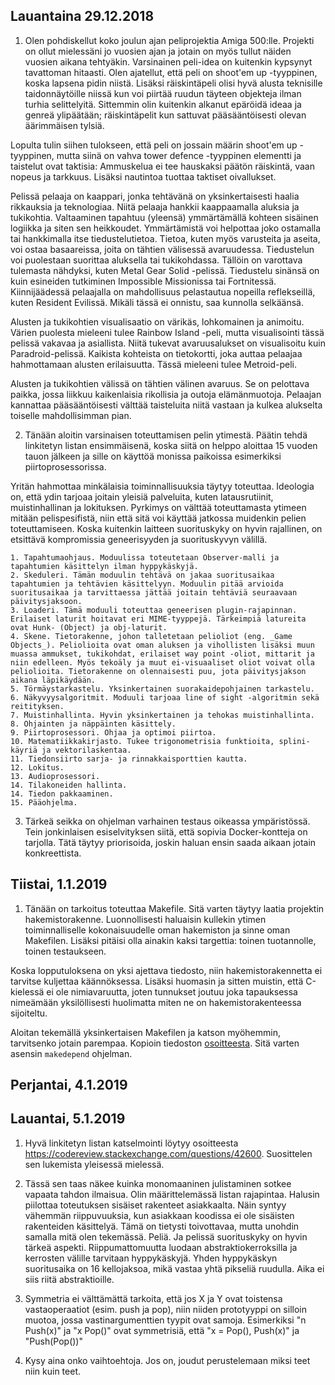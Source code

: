 
Lauantaina 29.12.2018
-
1. Olen pohdiskellut koko joulun ajan peliprojektia Amiga 500:lle. Projekti on ollut mielessäni jo vuosien ajan ja jotain on myös tullut näiden vuosien aikana tehtyäkin. Varsinainen peli-idea on kuitenkin kypsynyt tavattoman hitaasti. Olen ajatellut, että peli on shoot'em up -tyyppinen, koska lapsena pidin niistä. Lisäksi räiskintäpeli olisi hyvä alusta teknisille taidonnäytöille niissä kun voi piirtää ruudun täyteen objekteja ilman turhia selittelyitä. Sittemmin olin kuitenkin alkanut epäröidä ideaa ja genreä ylipäätään; räiskintäpelit kun sattuvat pääsääntöisesti olevan äärimmäisen tylsiä.

Lopulta tulin siihen tulokseen, että peli on jossain määrin shoot'em up -tyyppinen, mutta siinä on vahva tower defence -tyyppinen elementti ja taistelut ovat taktisia: Ammuskelua ei tee hauskaksi päätön räiskintä, vaan nopeus ja tarkkuus. Lisäksi nautintoa tuottaa taktiset oivallukset.

Pelissä pelaaja on kaappari, jonka tehtävänä on yksinkertaisesti haalia rikkauksia ja teknologiaa. Niitä pelaaja hankkii kaappaamalla aluksia ja tukikohtia. Valtaaminen tapahtuu (yleensä) ymmärtämällä kohteen sisäinen logiikka ja siten sen heikkoudet. Ymmärtämistä voi helpottaa joko ostamalla tai hankkimalla itse tiedustelutietoa. Tietoa, kuten myös varusteita ja aseita, voi ostaa basaareissa, joita on tähtien välisessä avaruudessa. Tiedustelun voi puolestaan suorittaa aluksella tai tukikohdassa. Tällöin on varottava tulemasta nähdyksi, kuten Metal Gear Solid -pelissä. Tiedustelu sinänsä on kuin esineiden tutkiminen Impossible Missionissa tai Fortnitessä. Kiinnijäädessä pelaajalla on mahdollisuus pelastautua nopeilla reflekseillä, kuten Resident Evilissä. Mikäli tässä ei onnistu, saa kunnolla selkäänsä.

Alusten ja tukikohtien visualisaatio on värikäs, lohkomainen ja animoitu. Värien puolesta mieleeni tulee Rainbow Island -peli, mutta visualisointi tässä pelissä vakavaa ja asiallista. Niitä tukevat avaruusalukset on visualisoitu kuin Paradroid-pelissä. Kaikista kohteista on tietokortti, joka auttaa pelaajaa hahmottamaan alusten erilaisuutta. Tässä mieleeni tulee Metroid-peli.

Alusten ja tukikohtien välissä on tähtien välinen avaruus. Se on pelottava paikka, jossa liikkuu kaikenlaisia rikollisia ja outoja elämänmuotoja. Pelaajan kannattaa pääsääntöisesti välttää taisteluita niitä vastaan ja kulkea alukselta toiselle mahdollisimman pian.

2. Tänään aloitin varsinaisen toteuttamisen pelin ytimestä. Päätin tehdä linkitetyn listan ensimmäisenä, koska siitä on helppo aloittaa 15 vuoden tauon jälkeen ja sille on käyttöä monissa paikoissa esimerkiksi piirtoprosessorissa.

Yritän hahmottaa minkälaisia toiminnallisuuksia täytyy toteuttaa. Ideologia on, että ydin tarjoaa joitain yleisiä palveluita, kuten latausrutiinit, muistinhallinan ja lokituksen. Pyrkimys on välttää toteuttamasta ytimeen mitään pelispesifistä, niin että sitä voi käyttää jatkossa muidenkin pelien toteuttamiseen. Koska kuitenkin laitteen suorituskyky on hyvin rajallinen, on etsittävä kompromissia geneerisyyden ja suorituskyvyn välillä.

	1. Tapahtumaohjaus. Moduulissa toteutetaan Observer-malli ja tapahtumien käsittelyn ilman hyppykäskyjä. 
	2. Skeduleri. Tämän moduulin tehtävä on jakaa suoritusaikaa tapahtumien ja tehtävien käsittelyyn. Moduulin pitää arvioida suoritusaikaa ja tarvittaessa jättää joitain tehtäviä seuraavaan päivitysjaksoon.
	3. Loaderi. Tämä moduuli toteuttaa geneerisen plugin-rajapinnan. Erilaiset laturit hoitavat eri MIME-tyyppejä. Tärkeimpiä latureita ovat Hunk- (Object) ja obj-laturit.
	4. Skene. Tietorakenne, johon talletetaan pelioliot (eng. _Game Objects_). Peliolioita ovat oman aluksen ja vihollisten lisäksi muun muassa ammukset, tukikohdat, erilaiset way point -oliot, mittarit ja niin edelleen. Myös tekoäly ja muut ei-visuaaliset oliot voivat olla peliolioita. Tietorakenne on olennaisesti puu, jota päivitysjakson aikana läpikäydään.
	5. Törmäystarkastelu. Yksinkertainen suorakaidepohjainen tarkastelu.
	6. Näkyvyysalgoritmit. Moduuli tarjoaa line of sight -algoritmin sekä reitityksen.
	7. Muistinhallinta. Hyvin yksinkertainen ja tehokas muistinhallinta.
	8. Ohjainten ja näppäinten käsittely.
	9. Piirtoprosessori. Ohjaa ja optimoi piirtoa.
	10. Matematiikkakirjasto. Tukee trigonometrisia funktioita, splini-käyriä ja vektorilaskentaa.
	11. Tiedonsiirto sarja- ja rinnakkaisporttien kautta.
	12. Lokitus.
	13. Audioprosessori.
	14. Tilakoneiden hallinta.
	14. Tiedon pakkaaminen.
	15. Pääohjelma.

3. Tärkeä seikka on ohjelman varhainen testaus oikeassa ympäristössä. Tein jonkinlaisen esiselvityksen siitä, että sopivia Docker-kontteja on tarjolla. Tätä täytyy priorisoida, joskin haluan ensin saada aikaan jotain konkreettista.

Tiistai, 1.1.2019
-
1. Tänään on tarkoitus toteuttaa Makefile. Sitä varten täytyy laatia projektin hakemistorakenne. Luonnollisesti haluaisin kullekin ytimen toiminnalliselle kokonaisuudelle oman hakemiston ja sinne oman Makefilen. Lisäksi pitäisi olla ainakin kaksi targettia: toinen tuotannolle, toinen testaukseen.

Koska lopputuloksena on yksi ajettava tiedosto, niin hakemistorakennetta ei tarvitse kuljettaa käännöksessa. Lisäksi huomasin ja sitten muistin, että C-kielessä ei ole nimiavaruutta, joten tunnukset joutuu joka tapauksessa nimeämään yksilöllisesti huolimatta miten ne on hakemistorakenteessa sijoiteltu.

Aloitan tekemällä yksinkertaisen Makefilen ja katson myöhemmin, tarvitsenko jotain parempaa. Kopioin tiedoston [osoitteesta](https://www.cs.swarthmore.edu/~newhall/unixhelp/howto_makefiles.html#adv). Sitä varten asensin `makedepend` ohjelman.

Perjantai, 4.1.2019
-

Lauantai, 5.1.2019
-
1. Hyvä linkitetyn listan katselmointi löytyy osoitteesta https://codereview.stackexchange.com/questions/42600. Suosittelen sen lukemista yleisessä mielessä.

2. Tässä sen taas näkee kuinka monomaaninen julistaminen sotkee vapaata tahdon ilmaisua. Olin määrittelemässä listan rajapintaa. Halusin piilottaa toteutuksen sisäiset rakenteet asiakkaalta. Näin syntyy vähemmän riippuvuuksia, kun asiakkaan koodissa ei ole sisäisten rakenteiden käsittelyä. Tämä on tietysti toivottavaa, mutta unohdin samalla mitä olen tekemässä. Peliä. Ja pelissä suorituskyky on hyvin tärkeä aspekti. Riippumattomuutta luodaan abstraktiokerroksilla ja kerrosten välille tarvitaan hyppykäskyjä. Yhden hyppykäskyn suoritusaika on 16 kellojaksoa, mikä vastaa yhtä pikseliä ruudulla. Aika ei siis riitä abstraktioille.

3. Symmetria ei välttämättä tarkoita, että jos X ja Y ovat toistensa vastaoperaatiot (esim. push ja pop), niin niiden prototyyppi on silloin muotoa, jossa vastinargumenttien tyypit ovat samoja. Esimerkiksi "n Push(x)" ja "x Pop()" ovat symmetrisiä, että "x = Pop(), Push(x)" ja "Push(Pop())"

4. Kysy aina onko vaihtoehtoja. Jos on, joudut perustelemaan miksi teet niin kuin teet.
